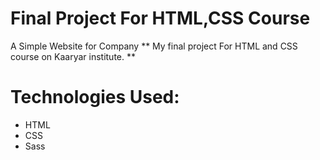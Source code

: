 # Final Project For HTML,CSS Course
A Simple Website for Company
** My final project For HTML and CSS course on Kaaryar institute. **
# Technologies Used:
- HTML
- CSS
- Sass
